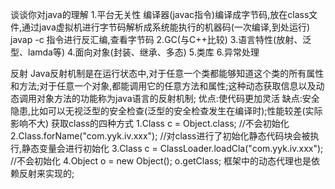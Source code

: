 谈谈你对java的理解
1.平台无关性
  编译器(javac指令)编译成字节码,放在class文件,通过java虚拟机进行字节码解析成系统能执行的机器码(一次编译,到处运行)
  javap -c 指令进行反汇编,查看字节码
2.GC(与C++比较)
3.语言特性(放射、泛型、lamda等)
4.面向对象(封装、继承、多态)
5.类库
6.异常处理

反射
Java反射机制是在运行状态中,对于任意一个类都能够知道这个类的所有属性和方法;对于任意一个对象,都能调用它的任意方法和属性;这种动态获取信息以及动态调用对象方法的功能称为java语言的反射机制;
优点:使代码更加灵活
缺点:安全隐患,比如可以无视泛型的安全检查(泛型的安全检查发生在编译时);性能较差(实际影响不大)
获取class的四种方式
1.Class c = Object.class; //不会初始化
2.Class.forName("com.yyk.iv.xxx"); //对class进行了初始化静态代码块会被执行,静态变量会进行初始化
3.Class c = ClassLoader.loadCla("com.yyk.iv.xxx"); //不会初始化
4.Object o = new Object();
  o.getClass;
框架中的动态代理也是依赖反射来实现的;



